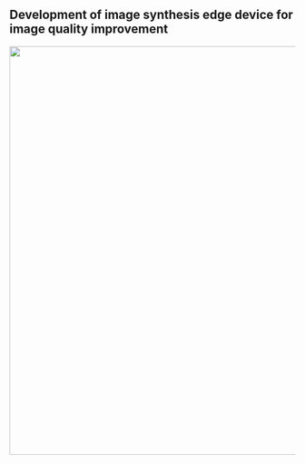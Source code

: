 ## Development of image synthesis edge device for image quality improvement

<p align="center">
  <img src="https://github.com/miccaiif/Development-of-image-synthesis-edge-device-for-image-quality-improvement/blob/master/method.png" width="720">
</p>
